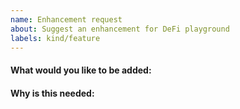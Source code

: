 ```yaml
---
name: Enhancement request
about: Suggest an enhancement for DeFi playground
labels: kind/feature
---
```


<!-- Please only use this template for submitting enhancement/feature requests -->

#### What would you like to be added:

#### Why is this needed:
